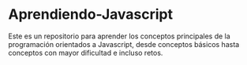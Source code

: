 # Aprendiendo-Javascript

Este es un repositorio para aprender los conceptos principales de la programación orientados a Javascript, desde conceptos básicos hasta conceptos con mayor dificultad e incluso retos.
